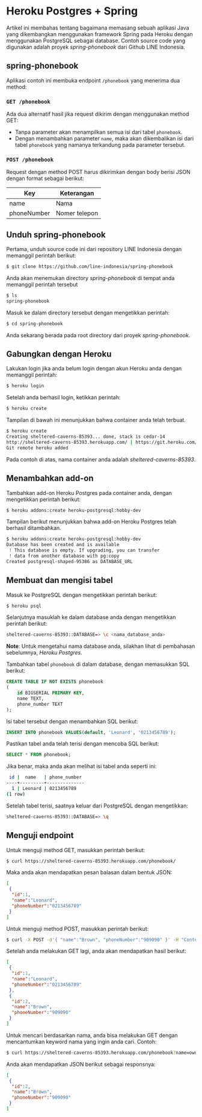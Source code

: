 # Heroku Postgres + Spring
Artikel ini membahas tentang bagaimana memasang sebuah aplikasi Java yang dikembangkan menggunakan framework Spring pada Heroku dengan menggunakan PostgreSQL sebagai database. Contoh source code yang digunakan adalah proyek _spring-phonebook_ dari Github LINE Indonesia.

## spring-phonebook
Aplikasi contoh ini membuka endpoint `/phonebook` yang menerima dua method:

### `GET /phonebook`
Ada dua alternatif hasil jika request dikirim dengan menggunakan method GET:

- Tanpa parameter akan menampilkan semua isi dari tabel `phonebook`.
- Dengan menambahkan parameter `name`, maka akan dikembalikan isi dari tabel `phonebook` yang namanya terkandung pada parameter tersebut.

### `POST /phonebook`
Request dengan method POST harus dikirimkan dengan body berisi JSON dengan format sebagai berikut:

|Key|Keterangan|
|---|---|
|name|Nama|
|phoneNumber|Nomer telepon|


## Unduh spring-phonebook
Pertama, unduh source code ini dari repository LINE Indonesia dengan memanggil perintah berikut:

```bash
$ git clone https://github.com/line-indonesia/spring-phonebook
```

Anda akan menemukan directory _spring-phonebook_ di tempat anda memanggil perintah tersebut

```bash
$ ls
spring-phonebook
```

Masuk ke dalam directory tersebut dengan mengetikkan perintah:

```bash
$ cd spring-phonebook
```

Anda sekarang berada pada root directory dari proyek _spring-phonebook_.

## Gabungkan dengan Heroku
Lakukan login jika anda belum login dengan akun Heroku anda dengan memanggil perintah:

```bash
$ heroku login
```

Setelah anda berhasil login, ketikkan perintah:

```bash
$ heroku create
```

Tampilan di bawah ini menunjukkan bahwa container anda telah terbuat.

```bash
$ heroku create
Creating sheltered-caverns-85393... done, stack is cedar-14
http://sheltered-caverns-85393.herokuapp.com/ | https://git.heroku.com/sheltered-caverns-85393.git
Git remote heroku added
```
Pada contoh di atas, nama container anda adalah _sheltered-caverns-85393_.

## Menambahkan add-on

Tambahkan add-on Heroku Postgres pada container anda, dengan mengetikkan perintah berikut:

```bash
$ heroku addons:create heroku-postgresql:hobby-dev
```

Tampilan berikut menunjukkan bahwa add-on Heroku Postgres telah berhasil ditambahkan.

```bash
$ heroku addons:create heroku-postgresql:hobby-dev
Database has been created and is available
 ! This database is empty. If upgrading, you can transfer
 ! data from another database with pg:copy
Created postgresql-shaped-95386 as DATABASE_URL
```

## Membuat dan mengisi tabel

Masuk ke PostgreSQL dengan mengetikkan perintah berikut:

```bash
$ heroku psql
```

Selanjutnya masuklah ke dalam database anda dengan mengetikkan perintah berikut:

```bash
sheltered-caverns-85393::DATABASE=> \c <nama_database_anda>
```
**Note**: Untuk mengetahui nama database anda, silakhan lihat di pembahasan sebelumnya, _Heroku Postgres_.

Tambahkan tabel `phonebook` di dalam database, dengan memasukkan SQL berikut:

```sql
CREATE TABLE IF NOT EXISTS phonebook
(
	id BIGSERIAL PRIMARY KEY,
	name TEXT,
	phone_number TEXT
);
```
Isi tabel tersebut dengan menambahkan SQL berikut:

```sql
INSERT INTO phonebook VALUES(default, 'Leonard', '0213456789');
```

Pastikan tabel anda telah terisi dengan mencoba SQL berikut:

```sql
SELECT * FROM phonebook;
```

Jika benar, maka anda akan melihat isi tabel anda seperti ini:

```bash
 id |  name   | phone_number 
----+---------+--------------
  1 | Leonard | 0213456789
(1 row)
```

Setelah tabel terisi, saatnya keluar dari PostgreSQL dengan mengetikkan:

```bash
sheltered-caverns-85393::DATABASE=> \q
```

## Menguji endpoint

Untuk menguji method GET, masukkan perintah berikut:

```bash
$ curl https://sheltered-caverns-85393.herokuapp.com/phonebook/
```

Maka anda akan mendapatkan pesan balasan dalam bentuk JSON:

```json
[
 {
  "id":1,
  "name":"Leonard",
  "phoneNumber":"0213456789"
 }
]
```

Untuk menguji method POST, masukkan perintah berikut:

```bash
$ curl -X POST -d'{ "name":"Brown", "phoneNumber":"909090" }' -H "Content-Type: application/json;charset=UTF-8" https://fast-dusk-99392.herokuapp.com/phonebook/
```

Setelah anda melakukan GET lagi, anda akan mendapatkan hasil berikut:

```json
[
 {
  "id":1,
  "name":"Leonard",
  "phoneNumber":"0213456789"
 },
 {
  "id":2,
  "name":"Brown",
  "phoneNumber":"909090"
 }
]
```

Untuk mencari berdasarkan nama, anda bisa melakukan GET dengan mencantumkan keyword nama yang ingin anda cari. Contoh:

```bash
$ curl https://sheltered-caverns-85393.herokuapp.com/phonebook?name=own
```

Anda akan mendapatkan JSON berikut sebagai responsnya:

```json
[
 {
  "id":2,
  "name":"Brown",
  "phoneNumber":"909090"
 }
]
```

